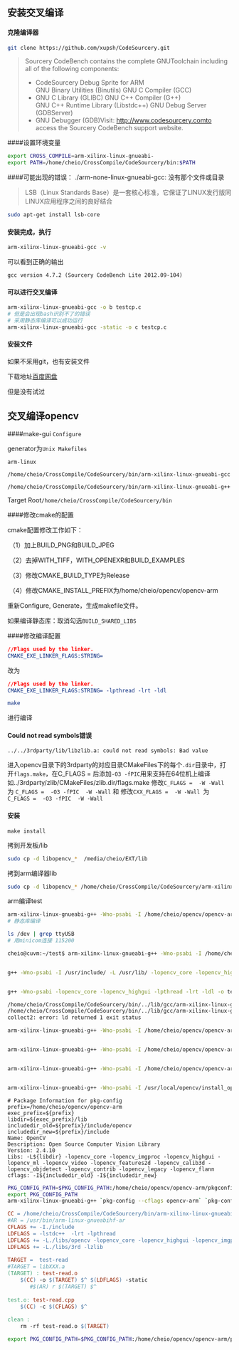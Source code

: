 ## 安装交叉编译

#### 克隆编译器
```bash
git clone https://github.com/xupsh/CodeSourcery.git
```
>Sourcery CodeBench contains the complete GNUToolchain including all of the following components:	
>
>* CodeSourcery Debug Sprite for ARM	
>		GNU Binary Utilities (Binutils)	
>		GNU C Compiler (GCC)	
>* GNU C Library (GLIBC)
>		GNU C++ Compiler (G++)	
>		GNU C++ Runtime Library (Libstdc++)	
>		GNU Debug Server (GDBServer)	
>* GNU Debugger (GDB)Visit:  http://www.codesourcery.comto access the Sourcery CodeBench support website.

####设置环境变量
```bash
export CROSS_COMPILE=arm-xilinx-linux-gnueabi-
export PATH=/home/cheio/CrossCompile/CodeSourcery/bin:$PATH
```

####可能出现的错误：
./arm-none-linux-gnueabi-gcc: 没有那个文件或目录
> LSB（Linux Standards Base）是一套核心标准，它保证了LINUX发行版同LINUX应用程序之间的良好结合

```bash
sudo apt-get install lsb-core
```
#### 安装完成，执行
```bash
arm-xilinx-linux-gnueabi-gcc -v
```
可以看到正确的输出
```plain
gcc version 4.7.2 (Sourcery CodeBench Lite 2012.09-104)
```
#### 可以进行交叉编译
```bash
arm-xilinx-linux-gnueabi-gcc -o b testcp.c
# 但是会出现bash识别不了的错误
# 采用静态库编译可以成功运行
arm-xilinx-linux-gnueabi-gcc -static -o c testcp.c
```
#### 安装文件

如果不采用git，也有安装文件

下载地址[百度网盘](https://pan.baidu.com/s/1nvMWAHN)

但是没有试过



## 交叉编译opencv

####make-gui
`Configure`

generator为`Unix Makefiles`

`arm-linux`

`/home/cheio/CrossCompile/CodeSourcery/bin/arm-xilinx-linux-gnueabi-gcc`

`/home/cheio/CrossCompile/CodeSourcery/bin/arm-xilinx-linux-gnueabi-g++`



Target Root`/home/cheio/CrossCompile/CodeSourcery/bin`

####修改cmake的配置

cmake配置修改工作如下：

​    （1）加上BUILD_PNG和BUILD_JPEG

​    （2）去掉WITH_TIFF，WITH_OPENEXR和BUILD_EXAMPLES

​    （3）修改CMAKE_BUILD_TYPE为Release

​    （4）修改CMAKE_INSTALL_PREFIX为/home/cheio/opencv/opencv-arm

重新Configure, Generate，生成makefile文件。

如果编译静态库：取消勾选`BUILD_SHARED_LIBS`

####修改编译配置

```cmake
//Flags used by the linker.
CMAKE_EXE_LINKER_FLAGS:STRING=
```

改为

```cmake
//Flags used by the linker.
CMAKE_EXE_LINKER_FLAGS:STRING= -lpthread -lrt -ldl
```

```bash
make
```

进行编译

#### Could not read symbols错误

```plain
../../3rdparty/lib/libzlib.a: could not read symbols: Bad value
```

进入opencv目录下的3rdparty的对应目录CMakeFiles下的每个`.dir`目录中，打开`flags.make`，在C_FLAGS = 后添加`-O3 -fPIC`用来支持在64位机上编译
如../3rdparty/zlib/CMakeFiles/zlib.dir/flags.make
修改`C_FLAGS =  -W -Wall `为 `C_FLAGS =  -O3 -fPIC  -W -Wall`
和
修改`CXX_FLAGS =  -W -Wall `为 `C_FLAGS =  -O3 -fPIC  -W -Wall`

#### 安装

```
make install
```

拷到开发板/lib

```bash
sudo cp -d libopencv_*  /media/cheio/EXT/lib
```

拷到arm编译器lib

```bash
sudo cp -d libopencv_* /home/cheio/CrossCompile/CodeSourcery/arm-xilinx-linux-gnueabi/lib
```

arm编译test
```bash
arm-xilinx-linux-gnueabi-g++ -Wno-psabi -I /home/cheio/opencv/opencv-arm/include/ -L /home/cheio/opencv/opencv-arm/lib/ -lopencv_core -lopencv_highgui -lpthread -lrt -ldl -statc -o test test.cpp
# 静态库编译
```



```bash
ls /dev | grep ttyUSB
# 用minicom连接 115200
```



```bash
cheio@cuvm:~/test$ arm-xilinx-linux-gnueabi-g++ -Wno-psabi -I /home/cheio/opencv/opencv-arm/include/ -L /home/cheio/opencv/opencv-arm/lib/ -lopencv_core -lopencv_highgui -lpthread -lrt -ldl -static -o test test.cpp


g++ -Wno-psabi -I /usr/include/ -L /usr/lib/ -lopencv_core -lopencv_highgui -lpthread -lrt -ldl -o test-read test-read.cpp


g++ -Wno-psabi -lopencv_core -lopencv_highgui -lpthread -lrt -ldl -o test-read test-read.cpp

/home/cheio/CrossCompile/CodeSourcery/bin/../lib/gcc/arm-xilinx-linux-gnueabi/4.7.2/../../../../arm-xilinx-linux-gnueabi/bin/ld: cannot find -lopencv_core
/home/cheio/CrossCompile/CodeSourcery/bin/../lib/gcc/arm-xilinx-linux-gnueabi/4.7.2/../../../../arm-xilinx-linux-gnueabi/bin/ld: cannot find -lopencv_highgui
collect2: error: ld returned 1 exit status

arm-xilinx-linux-gnueabi-g++ -Wno-psabi -I /home/cheio/opencv/opencv-arm/include/ -L /home/cheio/opencv/opencv-arm/lib/ -lopencv_core -lopencv_highgui -lpthread -lrt -ldl -static -o test test.cpp


arm-xilinx-linux-gnueabi-g++ -Wno-psabi -I /home/cheio/opencv/opencv-arm/include/ -L /home/cheio/opencv/opencv-arm/lib/libopencv_core.a /home/cheio/opencv/opencv-arm/lib/libopencv_highgui.a /home/cheio/opencv/opencv-arm/lib/libopencv_imgproc.a -lpthread -lrt -ldl -static -o test-read test-read.cpp


arm-xilinx-linux-gnueabi-g++ -Wno-psabi -I /home/cheio/opencv/opencv-arm/include/ -L /home/cheio/opencv/opencv-arm/lib/libopencv_core.a /home/cheio/opencv/opencv-arm/lib/libopencv_highgui.a -lpthread -lrt -ldl -static test.cpp -o test


arm-xilinx-linux-gnueabi-g++ -Wno-psabi -I /usr/local/opencv/install_opencv/include/opencv/ -L /usr/local/opencv/install_opencv/lib/ -lopencv_core -lopencv_highgui -lpthread -lrt -o test test.cpp


```

```
# Package Information for pkg-config
prefix=/home/cheio/opencv/opencv-arm
exec_prefix=${prefix}
libdir=${exec_prefix}/lib
includedir_old=${prefix}/include/opencv
includedir_new=${prefix}/include
Name: OpenCV
Description: Open Source Computer Vision Library
Version: 2.4.10
Libs: -L${libdir} -lopencv_core -lopencv_imgproc -lopencv_highgui -lopencv_ml -lopencv_video -lopencv_features2d -lopencv_calib3d -lopencv_objdetect -lopencv_contrib -lopencv_legacy -lopencv_flann
cflags: -I${includedir_old} -I${includedir_new}
```

```bash
PKG_CONFIG_PATH=$PKG_CONFIG_PATH:/home/cheio/opencv/opencv-arm/pkgconfig
export PKG_CONFIG_PATH
arm-xilinx-linux-gnueabi-g++ `pkg-config --cflags opencv-arm` `pkg-config –libs opencv-arm` -lpthread -lrt -static -o test-read test-read.cpp
```

```makefile
CC = /home/cheio/CrossCompile/CodeSourcery/bin/arm-xilinx-linux-gnueabi-g++
#AR = /usr/bin/arm-linux-gnueabihf-ar
CFLAGS += -I./include
LDFLAGS = -lstdc++  -lrt -lpthread
LDFLAGS += -L./libs/opencv -lopencv_core -lopencv_highgui -lopencv_imgproc -lm
LDFLAGS += -L./libs/3rd -lzlib
 
TARGET =  test-read
#TARGET = libXXX.a
(TARGET) : test-read.o
	$(CC) -o $(TARGET) $^ $(LDFLAGS) -static
       #$(AR) r $(TARGET) $^
 
test.o: test-read.cpp
	$(CC) -c $(CFLAGS) $^
 
clean :
	rm -rf test-read.o $(TARGET)
```

```bash
export PKG_CONFIG_PATH=$PKG_CONFIG_PATH:/home/cheio/opencv/opencv-arm/pkgconfig
```

